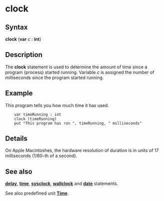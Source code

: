 
# clock

## Syntax
**clock** (**var** _c_ : **int**)

## Description
The **clock** statement is used to determine the amount of time since a program (process) started running. Variable _c_ is assigned the number of milliseconds since the program started running.


## Example
This program tells you how much time it has used.

        var timeRunning : int
        clock (timeRunning)
        put "This program has run ", timeRunning, " milliseconds"
## Details
On Apple Macintoshes, the hardware resolution of duration is in units of 17 milliseconds (1/60-th of a second).


## See also
**[delay](delay.html)**, **[time](time.html)**, **[sysclock](sysclock.html)**, **[wallclock](wallclock.html)** and **[date](date.html)** statements.

See also predefined unit **[Time](timemodule.html)**.

